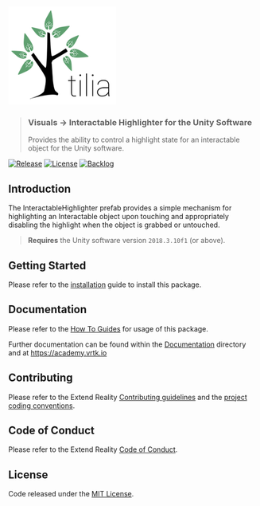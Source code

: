 [![Tilia logo][Tilia-Image]](#)

> ### Visuals -> Interactable Highlighter for the Unity Software
> Provides the ability to control a highlight state for an interactable object for the Unity software.

[![Release][Version-Release]][Releases]
[![License][License-Badge]][License]
[![Backlog][Backlog-Badge]][Backlog]

## Introduction

The InteractableHighlighter prefab provides a simple mechanism for highlighting an Interactable object upon touching and appropriately disabling the highlight when the object is grabbed or untouched.

> **Requires** the Unity software version `2018.3.10f1` (or above).

## Getting Started

Please refer to the [installation] guide to install this package.

## Documentation

Please refer to the [How To Guides] for usage of this package.

Further documentation can be found within the [Documentation] directory and at https://academy.vrtk.io

## Contributing

Please refer to the Extend Reality [Contributing guidelines] and the [project coding conventions].

## Code of Conduct

Please refer to the Extend Reality [Code of Conduct].

## License

Code released under the [MIT License][License].

[License-Badge]: https://img.shields.io/github/license/ExtendRealityLtd/Tilia.Visuals.InteractableHighlighter.Unity.svg
[Version-Release]: https://img.shields.io/github/release/ExtendRealityLtd/Tilia.Visuals.InteractableHighlighter.Unity.svg
[project coding conventions]: https://github.com/ExtendRealityLtd/.github/blob/master/CONVENTIONS/UNITY3D.md

[Tilia-Image]: https://raw.githubusercontent.com/ExtendRealityLtd/related-media/main/github/readme/tilia.png
[License]: LICENSE.md
[Documentation]: Documentation/
[How To Guides]: Documentation/HowToGuides/
[Installation]: Documentation/HowToGuides/Installation/README.md
[Backlog]: http://tracker.vrtk.io
[Backlog-Badge]: https://img.shields.io/badge/project-backlog-78bdf2.svg
[Releases]: ../../releases
[Contributing guidelines]: https://github.com/ExtendRealityLtd/.github/blob/master/CONTRIBUTING.md
[Code of Conduct]: https://github.com/ExtendRealityLtd/.github/blob/master/CODE_OF_CONDUCT.md